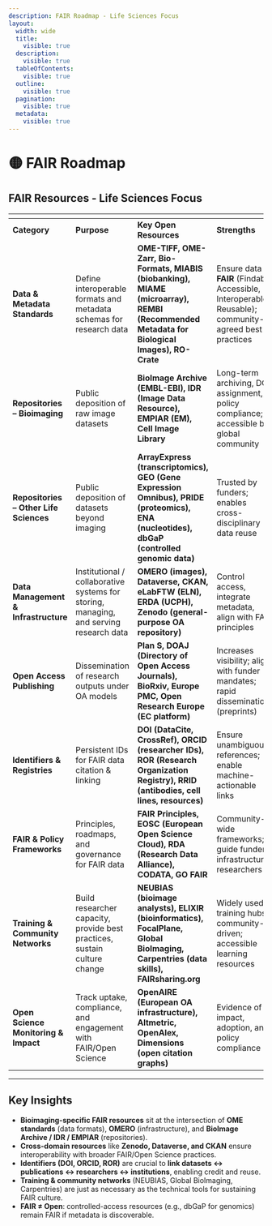 ```yaml
---
description: FAIR Roadmap - Life Sciences Focus
layout:
  width: wide
  title:
    visible: true
  description:
    visible: true
  tableOfContents:
    visible: true
  outline:
    visible: true
  pagination:
    visible: true
  metadata:
    visible: true
---
```


# 🟡 FAIR Roadmap

## FAIR Resources - Life Sciences Focus

<table data-header-hidden><thead><tr><th></th><th></th><th width="187"></th><th width="182"></th><th></th></tr></thead><tbody><tr><td><strong>Category</strong></td><td><strong>Purpose</strong></td><td><strong>Key Open Resources</strong></td><td><strong>Strengths</strong></td><td><strong>Limitations / Caveats</strong></td></tr><tr><td><strong>Data &#x26; Metadata Standards</strong></td><td>Define interoperable formats and metadata schemas for research data</td><td><strong>OME-TIFF, OME-Zarr, Bio-Formats, MIABIS (biobanking), MIAME (microarray), REMBI (Recommended Metadata for Biological Images), RO-Crate</strong></td><td>Ensure data is <strong>FAIR</strong> (Findable, Accessible, Interoperable, Reusable); community-agreed best practices</td><td>Adoption varies; may require technical expertise; incomplete metadata often limits reusability</td></tr><tr><td><strong>Repositories – Bioimaging</strong></td><td>Public deposition of raw image datasets</td><td><strong>BioImage Archive (EMBL-EBI), IDR (Image Data Resource), EMPIAR (EM), Cell Image Library</strong></td><td>Long-term archiving, DOI assignment, policy compliance; accessible by global community</td><td>Requires metadata curation; submission can be complex</td></tr><tr><td><strong>Repositories – Other Life Sciences</strong></td><td>Public deposition of datasets beyond imaging</td><td><strong>ArrayExpress (transcriptomics), GEO (Gene Expression Omnibus), PRIDE (proteomics), ENA (nucleotides), dbGaP (controlled genomic data)</strong></td><td>Trusted by funders; enables cross-disciplinary data reuse</td><td>Different submission rules; genomic data often restricted</td></tr><tr><td><strong>Data Management &#x26; Infrastructure</strong></td><td>Institutional / collaborative systems for storing, managing, and serving research data</td><td><strong>OMERO (images), Dataverse, CKAN, eLabFTW (ELN), ERDA (UCPH), Zenodo (general-purpose OA repository)</strong></td><td>Control access, integrate metadata, align with FAIR principles</td><td>Requires IT support; learning curve for researchers</td></tr><tr><td><strong>Open Access Publishing</strong></td><td>Dissemination of research outputs under OA models</td><td><strong>Plan S, DOAJ (Directory of Open Access Journals), BioRxiv, Europe PMC, Open Research Europe (EC platform)</strong></td><td>Increases visibility; aligns with funder mandates; rapid dissemination (preprints)</td><td>APC (Article Processing Charges) can be high; quality varies among journals</td></tr><tr><td><strong>Identifiers &#x26; Registries</strong></td><td>Persistent IDs for FAIR data citation &#x26; linking</td><td><strong>DOI (DataCite, CrossRef), ORCID (researcher IDs), ROR (Research Organization Registry), RRID (antibodies, cell lines, resources)</strong></td><td>Ensure unambiguous references; enable machine-actionable links</td><td>Requires adoption at data entry; not always enforced</td></tr><tr><td><strong>FAIR &#x26; Policy Frameworks</strong></td><td>Principles, roadmaps, and governance for FAIR data</td><td><strong>FAIR Principles, EOSC (European Open Science Cloud), RDA (Research Data Alliance), CODATA, GO FAIR</strong></td><td>Community-wide frameworks; guide funders, infrastructures, researchers</td><td>Implementation uneven; FAIR ≠ Open (controlled access allowed)</td></tr><tr><td><strong>Training &#x26; Community Networks</strong></td><td>Build researcher capacity, provide best practices, sustain culture change</td><td><strong>NEUBIAS (bioimage analysts), ELIXIR (bioinformatics), FocalPlane, Global BioImaging, Carpentries (data skills), FAIRsharing.org</strong></td><td>Widely used training hubs; community-driven; accessible learning resources</td><td>Limited regional coverage; workshops not always continuous</td></tr><tr><td><strong>Open Science Monitoring &#x26; Impact</strong></td><td>Track uptake, compliance, and engagement with FAIR/Open Science</td><td><strong>OpenAIRE (European OA infrastructure), Altmetric, OpenAlex, Dimensions (open citation graphs)</strong></td><td>Evidence of impact, adoption, and policy compliance</td><td>Metrics can be biased (field-dependent); qualitative impact harder to capture</td></tr></tbody></table>

***

## Key Insights

* **Bioimaging-specific FAIR resources** sit at the intersection of **OME standards** (data formats), **OMERO** (infrastructure), and **BioImage Archive / IDR / EMPIAR** (repositories).
* **Cross-domain resources** like **Zenodo, Dataverse, and CKAN** ensure interoperability with broader FAIR/Open Science practices.
* **Identifiers (DOI, ORCID, ROR)** are crucial to **link datasets ↔ publications ↔ researchers ↔ institutions**, enabling credit and reuse.
* **Training & community networks** (NEUBIAS, Global BioImaging, Carpentries) are just as necessary as the technical tools for sustaining FAIR culture.
* **FAIR ≠ Open**: controlled-access resources (e.g., dbGaP for genomics) remain FAIR if metadata is discoverable.

